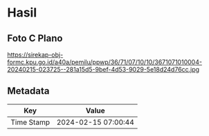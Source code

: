 # Hasil

## Foto C Plano

https://sirekap-obj-formc.kpu.go.id/a40a/pemilu/ppwp/36/71/07/10/10/3671071010004-20240215-023725--281a15d5-9bef-4d53-9029-5e18d24d76cc.jpg


## Metadata

| Key        | Value               |
| ---------- | ------------------- |
| Time Stamp | 2024-02-15 07:00:44 |



